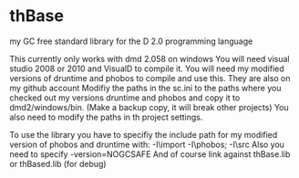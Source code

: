 thBase
======

my GC free standard library for the D 2.0 programming language

This currently only works with dmd 2.058 on windows
You will need visual studio 2008 or 2010 and VisualD to compile it.
You will need my modified versions of druntime and phobos to compile and use this. They are also on my github account
Modifiy the paths in the sc.ini to the paths where you checked out my versions druntime and phobos and copy it to dmd2/windows/bin. (Make a backup copy, it will break other projects)
You also need to modify the paths in th project settings.

To use the library you have to specifiy the include path for my modified version of phobos and druntime with:
-I<path to druntime>\import -I<path to phobos>\phobos; -I<path to thBase>\src
Also you need to specify -version=NOGCSAFE
And of course link against thBase.lib or thBased.lib (for debug)